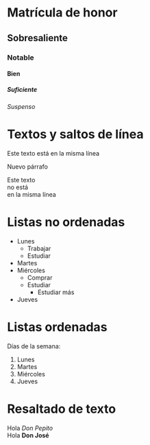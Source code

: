 # Matrícula de honor
## Sobresaliente
### Notable
#### Bien
##### Suficiente
###### Suspenso

# Textos y saltos de línea

Este texto
está en 
la misma línea

Nuevo párrafo  

Este texto  
no está  
en la misma línea

# Listas no ordenadas

* Lunes
    * Trabajar
    * Estudiar
* Martes
* Miércoles
  * Comprar
  * Estudiar
    * Estudiar más
*  Jueves

# Listas ordenadas

Días de la semana:

1. Lunes
2. Martes
3. Miércoles
4. Jueves

# Resaltado de texto

Hola *Don Pepito*   
Hola **Don José**
